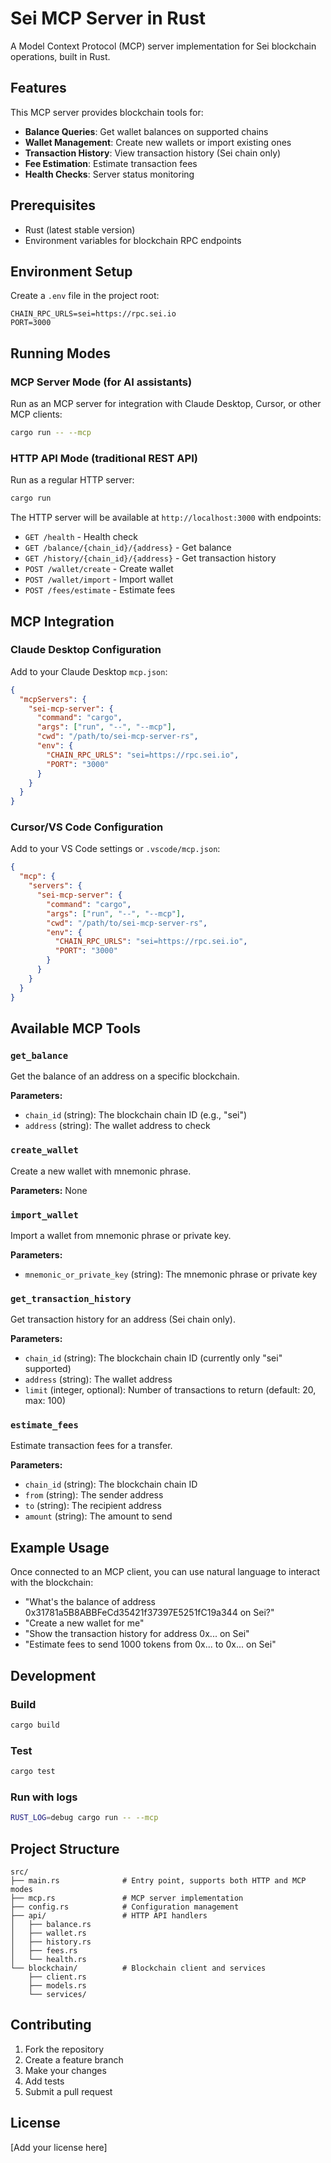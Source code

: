 # Sei MCP Server in Rust

A Model Context Protocol (MCP) server implementation for Sei blockchain operations, built in Rust.

## Features

This MCP server provides blockchain tools for:

- **Balance Queries**: Get wallet balances on supported chains
- **Wallet Management**: Create new wallets or import existing ones
- **Transaction History**: View transaction history (Sei chain only)
- **Fee Estimation**: Estimate transaction fees
- **Health Checks**: Server status monitoring

## Prerequisites

- Rust (latest stable version)
- Environment variables for blockchain RPC endpoints

## Environment Setup

Create a `.env` file in the project root:

```env
CHAIN_RPC_URLS=sei=https://rpc.sei.io
PORT=3000
```

## Running Modes

### MCP Server Mode (for AI assistants)

Run as an MCP server for integration with Claude Desktop, Cursor, or other MCP clients:

```bash
cargo run -- --mcp
```

### HTTP API Mode (traditional REST API)

Run as a regular HTTP server:

```bash
cargo run
```

The HTTP server will be available at `http://localhost:3000` with endpoints:
- `GET /health` - Health check
- `GET /balance/{chain_id}/{address}` - Get balance
- `GET /history/{chain_id}/{address}` - Get transaction history
- `POST /wallet/create` - Create wallet
- `POST /wallet/import` - Import wallet
- `POST /fees/estimate` - Estimate fees

## MCP Integration

### Claude Desktop Configuration

Add to your Claude Desktop `mcp.json`:

```json
{
  "mcpServers": {
    "sei-mcp-server": {
      "command": "cargo",
      "args": ["run", "--", "--mcp"],
      "cwd": "/path/to/sei-mcp-server-rs",
      "env": {
        "CHAIN_RPC_URLS": "sei=https://rpc.sei.io",
        "PORT": "3000"
      }
    }
  }
}
```

### Cursor/VS Code Configuration  

Add to your VS Code settings or `.vscode/mcp.json`:

```json
{
  "mcp": {
    "servers": {
      "sei-mcp-server": {
        "command": "cargo",
        "args": ["run", "--", "--mcp"],
        "cwd": "/path/to/sei-mcp-server-rs",
        "env": {
          "CHAIN_RPC_URLS": "sei=https://rpc.sei.io",
          "PORT": "3000"
        }
      }
    }
  }
}
```

## Available MCP Tools

### `get_balance`
Get the balance of an address on a specific blockchain.

**Parameters:**
- `chain_id` (string): The blockchain chain ID (e.g., "sei")
- `address` (string): The wallet address to check

### `create_wallet`
Create a new wallet with mnemonic phrase.

**Parameters:** None

### `import_wallet`
Import a wallet from mnemonic phrase or private key.

**Parameters:**
- `mnemonic_or_private_key` (string): The mnemonic phrase or private key

### `get_transaction_history`
Get transaction history for an address (Sei chain only).

**Parameters:**
- `chain_id` (string): The blockchain chain ID (currently only "sei" supported)
- `address` (string): The wallet address
- `limit` (integer, optional): Number of transactions to return (default: 20, max: 100)

### `estimate_fees`
Estimate transaction fees for a transfer.

**Parameters:**
- `chain_id` (string): The blockchain chain ID
- `from` (string): The sender address
- `to` (string): The recipient address  
- `amount` (string): The amount to send

## Example Usage

Once connected to an MCP client, you can use natural language to interact with the blockchain:

- "What's the balance of address 0x31781a5B8ABBFeCd35421f37397E5251fC19a344 on Sei?"
- "Create a new wallet for me"
- "Show the transaction history for address 0x... on Sei"
- "Estimate fees to send 1000 tokens from 0x... to 0x... on Sei"

## Development

### Build

```bash
cargo build
```

### Test

```bash
cargo test
```

### Run with logs

```bash
RUST_LOG=debug cargo run -- --mcp
```

## Project Structure

```
src/
├── main.rs              # Entry point, supports both HTTP and MCP modes
├── mcp.rs               # MCP server implementation
├── config.rs            # Configuration management
├── api/                 # HTTP API handlers
│   ├── balance.rs
│   ├── wallet.rs
│   ├── history.rs
│   ├── fees.rs
│   └── health.rs
└── blockchain/          # Blockchain client and services
    ├── client.rs
    ├── models.rs
    └── services/
```

## Contributing

1. Fork the repository
2. Create a feature branch
3. Make your changes
4. Add tests
5. Submit a pull request

## License

[Add your license here] 